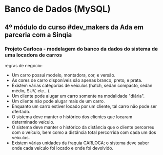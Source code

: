 # Banco de Dados (MySQL)
## 4º módulo do curso #dev_makers da Ada em parceria com a Sinqia
### Projeto Carloca - modelagem do banco da dados do sistema de uma locadora de carros

regras de negócio:
- Um carro possui modelo, montadora, cor, e versão.
- As cores de carro disponíveis são apenas branco, preto, e prata.
- Existem várias categorias de veiculos (hatch, sedan compacto, sedan médio, SUV, etc...).
- Um cliente pode alugar um carro somente na modalidade "diária".
- Um cliente não pode alugar mais de um carro<!-- ao mesmo tempo ?-->. 
- Enquanto um carro estiver locado por um cliente, tal carro não pode ser ofertado.
- O sistema deve manter o histórico dos clientes que locaram determinado veículo.
- O sistema deve manter o histórico da distância que o cliente percorreu com o veículo, bem como a distância total percorrida com cada um dos veículos.
- Existem várias unidades da fraquia CARLOCA; o sistema deve saber onde cada veículo foi locado e onde foi devolvido.
